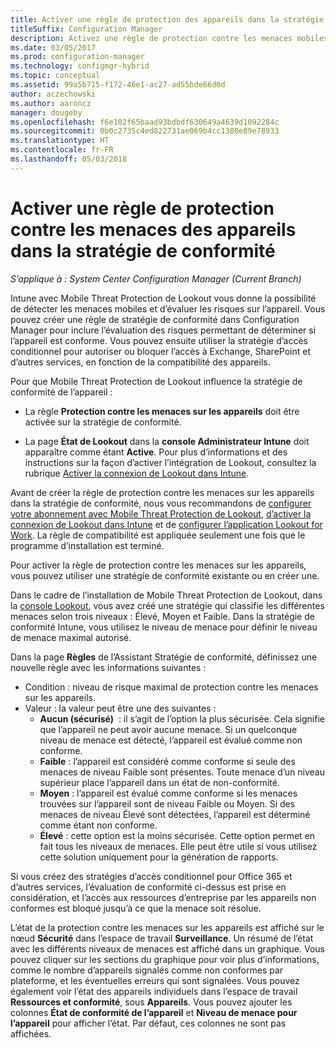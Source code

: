 ```yaml
---
title: Activer une règle de protection des appareils dans la stratégie de conformité
titleSuffix: Configuration Manager
description: Activez une règle de protection contre les menaces mobiles dans la stratégie de conformité des appareils.
ms.date: 03/05/2017
ms.prod: configuration-manager
ms.technology: configmgr-hybrid
ms.topic: conceptual
ms.assetid: 99a5b715-f172-46e1-ac27-ad55bde66d0d
author: aczechowski
ms.author: aaroncz
manager: dougeby
ms.openlocfilehash: f6e102f65baad93bdbdf630649a4639d1092284c
ms.sourcegitcommit: 0b0c2735c4ed822731ae069b4cc1380e89e78933
ms.translationtype: HT
ms.contentlocale: fr-FR
ms.lasthandoff: 05/03/2018
---
```

# <a name="enable-device-threat-protection-rule-in-the-compliance-policy"></a>Activer une règle de protection contre les menaces des appareils dans la stratégie de conformité

*S’applique à : System Center Configuration Manager (Current Branch)*

Intune avec Mobile Threat Protection de Lookout vous donne la possibilité de détecter les menaces mobiles et d’évaluer les risques sur l’appareil. Vous pouvez créer une règle de stratégie de conformité dans Configuration Manager pour inclure l’évaluation des risques permettant de déterminer si l’appareil est conforme. Vous pouvez ensuite utiliser la stratégie d’accès conditionnel pour autoriser ou bloquer l’accès à Exchange, SharePoint et d’autres services, en fonction de la compatibilité des appareils.

Pour que Mobile Threat Protection de Lookout influence la stratégie de conformité de l’appareil :

* La règle **Protection contre les menaces sur les appareils** doit être activée sur la stratégie de conformité.

* La page **État de Lookout** dans la **console Administrateur Intune** doit apparaître comme étant **Active**. Pour plus d’informations et des instructions sur la façon d’activer l’intégration de Lookout, consultez la rubrique [Activer la connexion de Lookout dans Intune](enable-lookout-connection-in-intune.md).


Avant de créer la règle de protection contre les menaces sur les appareils dans la stratégie de conformité, nous vous recommandons de [configurer votre abonnement avec Mobile Threat Protection de Lookout](set-up-your-subscription-with-lookout.md), [d’activer la connexion de Lookout dans Intune](enable-lookout-connection-in-intune.md) et de [configurer l’application Lookout for Work](configure-and-deploy-lookout-for-work-apps.md). La règle de compatibilité est appliquée seulement une fois que le programme d’installation est terminé.

Pour activer la règle de protection contre les menaces sur les appareils, vous pouvez utiliser une stratégie de conformité existante ou en créer une.

Dans le cadre de l’installation de Mobile Threat Protection de Lookout, dans la [console Lookout](https://aad.lookout.com), vous avez créé une stratégie qui classifie les différentes menaces selon trois niveaux : Élevé, Moyen et Faible. Dans la stratégie de conformité Intune, vous utilisez le niveau de menace pour définir le niveau de menace maximal autorisé.

Dans la page **Règles** de l’Assistant Stratégie de conformité, définissez une nouvelle règle avec les informations suivantes :
  * Condition : niveau de risque maximal de protection contre les menaces sur les appareils.
  * Valeur : la valeur peut être une des suivantes :
    * **Aucun (sécurisé)**  : il s’agit de l’option la plus sécurisée. Cela signifie que l’appareil ne peut avoir aucune menace. Si un quelconque niveau de menace est détecté, l’appareil est évalué comme non conforme.
    * **Faible** : l’appareil est considéré comme conforme si seule des menaces de niveau Faible sont présentes. Toute menace d’un niveau supérieur place l’appareil dans un état de non-conformité.
    * **Moyen** : l’appareil est évalué comme conforme si les menaces trouvées sur l’appareil sont de niveau Faible ou Moyen. Si des menaces de niveau Élevé sont détectées, l’appareil est déterminé comme étant non conforme.
    * **Élevé** : cette option est la moins sécurisée. Cette option permet en fait tous les niveaux de menaces. Elle peut être utile si vous utilisez cette solution uniquement pour la génération de rapports.

Si vous créez des stratégies d’accès conditionnel pour Office 365 et d’autres services, l’évaluation de conformité ci-dessus est prise en considération, et l’accès aux ressources d’entreprise par les appareils non conformes est bloqué jusqu’à ce que la menace soit résolue.

L’état de la protection contre les menaces sur les appareils est affiché sur le nœud **Sécurité** dans l’espace de travail **Surveillance**.
Un résumé de l’état avec les différents niveaux de menaces est affiché dans un graphique. Vous pouvez cliquer sur les sections du graphique pour voir plus d’informations, comme le nombre d’appareils signalés comme non conformes par plateforme, et les éventuelles erreurs qui sont signalées.
Vous pouvez également voir l’état des appareils individuels dans l’espace de travail **Ressources et conformité**, sous **Appareils**.  Vous pouvez ajouter les colonnes **État de conformité de l’appareil** et **Niveau de menace pour l’appareil** pour afficher l’état.  Par défaut, ces colonnes ne sont pas affichées.

